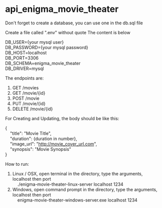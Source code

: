# api_enigma_movie_theater

Don't forget to create a database, you can use one in the db.sql file

Create a file called ".env" without quote
The content is below

DB_USER={your mysql user} <br />
DB_PASSWORD={your mysql password} <br />
DB_HOST=localhost <br />
DB_PORT=3306 <br />
DB_SCHEMA=enigma_movie_theater <br />
DB_DRIVER=mysql <br />

The endpoints are:
1. GET /movies
2. GET /movie/{id}
3. POST /movie
4. PUT /movie/{id}
5. DELETE /movie/{id}

For Creating and Updating, the body should be like this:

{ <br />
&nbsp;&nbsp;&nbsp;&nbsp;"title": "Movie Title", <br />
&nbsp;&nbsp;&nbsp;&nbsp;"duration": {duration in number}, <br />
&nbsp;&nbsp;&nbsp;&nbsp;"image_url": "http://movie_cover_url.com", <br />
&nbsp;&nbsp;&nbsp;&nbsp;"synopsis": "Movie Synopsis" <br />
} <br />

How to run:
1. Linux / OSX, open terminal in the directory, type the arguments, localhost then port <br />
&nbsp;&nbsp;&nbsp;&nbsp;./enigma-movie-theater-linux-server localhost 1234
2. Windows, open command prompt in the directory, type the arguments, localhost then port<br />
&nbsp;&nbsp;&nbsp;&nbsp;enigma-movie-theater-windows-server.exe localhost 1234
